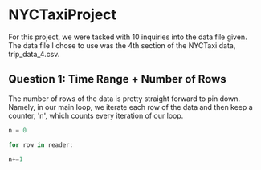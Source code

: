# NYCTaxiProject

For this project, we were tasked with 10 inquiries into the data file given. The data file I chose to use was the 4th section of the NYCTaxi data, trip_data_4.csv. 

## Question 1: Time Range + Number of Rows 

The number of rows of the data is pretty straight forward to pin down. Namely, in our main loop, we iterate each row of the data and then keep a counter, 'n', which counts every iteration of our loop. 

```python
n = 0 

for row in reader:

n+=1 
```
